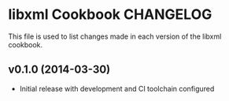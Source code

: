 # libxml Cookbook CHANGELOG

This file is used to list changes made in each version of the libxml cookbook.

## v0.1.0 (2014-03-30)
- Initial release with development and CI toolchain configured
